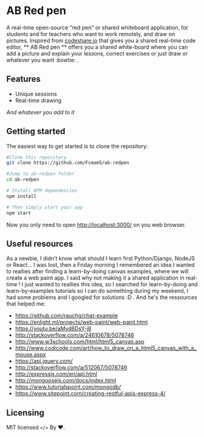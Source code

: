 # AB Red pen
A real-time open-source "red pen" or shared whiteboard application, for students and for teachers who want to work remotely, and draw on pictures.
Inspired from [codeshare.io]('http://codeshare.io') that gives you a shared real-time code editor, ** AB Red pen **  offers you a shared white-board where you can add a picture and explain your lessons, correct exercises or just draw or whatever you want :bowtie: .

## Features
* Unique sessions
* Real-time drawing

*And whatever you add to it*

## Getting started
The easiest way to get started is to clone the repository:
```bash
#Clone this repository
git clone https://github.com/Fcmam5/ab-redpen

#Jump to ab-redpen folder
cd ab-redpen

# Install NPM dependencies
npm install

# Then simply start your app
npm start
```
Now you only need to open [http://localhost:3000/](http://localhost:3000/) on you web browser.

## Useful resources

As a newbie, I didn't know what should I learn first Python/Django, NodeJS or React... I was lost, then a Friday morning I remembered an idea I wanted to reallies after finding a learn-by-doing canvas examples, where we will create a web paint app. I said why not making it a shared application in real-time ! I just wanted to reallies this idea, so I searched for learn-by-doing and learn-by-examples tutorials so I can do something during my weekend, I had some problems and I googled for solutions :D . And he's the ressources that helped me:

* https://github.com/rauchg/chat-example
* https://enlight.ml/projects/web-paint/web-paint.html
* https://youtu.be/aMyd6DsY-j8
* http://stackoverflow.com/a/24610678/5078746
* http://www.w3schools.com/html/html5_canvas.asp
* http://www.codicode.com/art/how_to_draw_on_a_html5_canvas_with_a_mouse.aspx
* https://api.jquery.com/
* http://stackoverflow.com/a/512067/5078746
* http://expressjs.com/en/api.html
* http://mongoosejs.com/docs/index.html
* https://www.tutorialspoint.com/mongodb/
* https://www.sitepoint.com/creating-restful-apis-express-4/

## Licensing
MIT licensed `</>` By :heart:.
